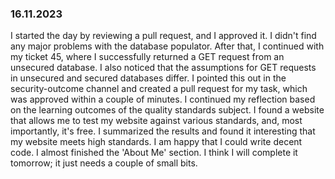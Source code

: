 ### 16.11.2023
I started the day by reviewing a pull request, and I approved it. I didn't find any major problems with the database populator. After that, I continued with my ticket 45, where I successfully returned a GET request from an unsecured database. I also noticed that the assumptions for GET requests in unsecured and secured databases differ. I pointed this out in the security-outcome channel and created a pull request for my task, which was approved within a couple of minutes.
I continued my reflection based on the learning outcomes of the quality standards subject. I found a website that allows me to test my website against various standards, and, most importantly, it's free. I summarized the results and found it interesting that my website meets high standards. I am happy that I could write decent code.
I almost finished the 'About Me' section. I think I will complete it tomorrow; it just needs a couple of small bits.
